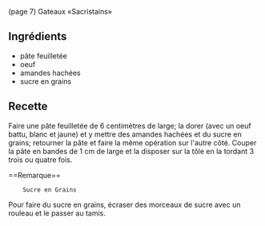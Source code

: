 (page 7)
		Gateaux «Sacristains»

## Ingrédients
* pâte feuilletée
* oeuf
* amandes hachées
* sucre en grains

## Recette
Faire une pâte feuilletée de 6 centimètres de large; la dorer (avec un
oeuf battu, blanc et jaune) et y mettre des amandes hachées et du
sucre en grains; retourner la pâte et faire la même opération sur
l'autre côté. Couper la pâte en bandes de 1 cm de large et la disposer
sur la tôle en la tordant 3 trois ou quatre fois.


==Remarque==

		Sucre en Grains
Pour faire du sucre en grains, écraser des morceaux de sucre avec un
rouleau et le passer au tamis.

